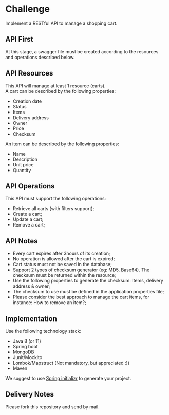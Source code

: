 # Challenge
Implement a RESTful API to manage a shopping cart.

## API First
At this stage, a swagger file must be created according to the resources and operations described below.

## API Resources
This API will manage at least 1 resource (carts).  
A cart can be described by the following properties:
- Creation date
- Status
- Items
- Delivery address
- Owner
- Price
- Checksum

An item can be described by the following properties:
- Name
- Description
- Unit price
- Quantity

## API Operations
This API must support the following operations:
- Retrieve all carts (with filters support);
- Create a cart;
- Update a cart;
- Remove a cart;

## API Notes
- Every cart expires after 3hours of its creation;
- No operation is allowed after the cart is expired;
- Cart status must not be saved in the database;
- Support 2 types of checksum generator (eg: MD5, Base64). The checksum must be returned within the resource;
- Use the following properties to generate the checksum: Items, delivery address & owner;
- The checksum to use must be defined in the application properties file;
- Please consider the best approach to manage the cart items, for instance: How to remove an item?;


## Implementation
Use the following technology stack:
- Java 8 (or 11)
- Spring boot
- MongoDB
- Junit/Mockito
- Lombok/Mapstruct (Not mandatory, but appreciated :))
- Maven

We suggest to use <a href="https://start.spring.io/" target="_blank">Spring initializr</a> to generate your project.

## Delivery Notes
Please fork this repository and send by mail.


